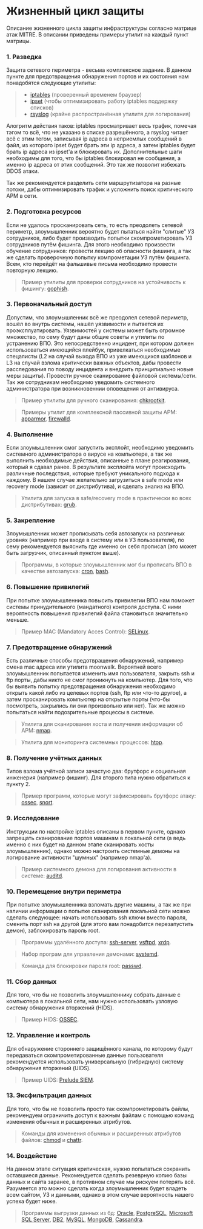 # Жизненный цикл защиты

Описание жизненного цикла защиты инфраструктуры согласно матрице атак MITRE. В описании приведены примеры утилит на каждый пункт матрицы.

### 1. Разведка

Защита сетевого периметра - весьма комплексное задание. В данном пункте для предотвращения обнаружения портов и их состояния нам понадобятся следующие утилиты:

> * [iptables](https://en.wikipedia.org/wiki/Iptables) (проверенный временем браузер)
> * [ipset](https://linux.die.net/man/8/ipset) (чтобы оптимизировать работу iptables поддержку списков)
> * [rsyslog](https://www.rsyslog.com) (крайне распространённая утилитя для логирования)

Алогритм действия таков: iptables просматривает весь трафик, помечая тэгом то всё, что не указано в списке разрешённого, а rsyslog читает всё с этим тегом, записывая ip адреса в неприемлых сообщений в файл, из которого ipset будет брать эти ip адреса, а затем iptables будет брать ip адреса из ipset'а и блокировать их. Дополнительные шаги необходимы для того, что бы iptables блокировал не сообщения, а именно ip адреса от этих сообщений. Это так же позволит избежать DDOS атаки.

Так же рекомендуется разделить сети маршрутизатора на разные потоки, дабы оптимизировать трафик и усложнить поиск критического АРМ в сети.

### 2. Подготовка ресурсов

Если не удалось просканировать сеть, то есть преодолеть сетевой периметр, злоумышленник вероятно будет пытаться найти "слитые" УЗ сотрудников, либо будет производить попытки скомпрометировать УЗ сотрудников путём фишинга. Для этого необходимо произвести обучение сотрудников: провести лекцию об опасности фишинга, а так же сделать проверочную попытку компрометации УЗ путём фишинга. Всем, кто перейдёт на фальшивые письма необходимо провести повторную лекцию.

> Пример утилиты для проверки сотрудников на устойчивость к фишингу: [gophish](https://getgophish.com).

### 3. Первоначальный доступ

Допустим, что злоумышленник всё же преодолел сетевой периметр, вошёл во внутрь системы, нашёл уязвимости и пытается их проэксплуатировать. Уязвимостей у системы может быть огромное множество, по сему будут даны общие советы и утилиты по устранению ВПО. Это непосредственно инцидент, при котором должен использоваться имеющийся плейбук, привелкаться необходимые спецалисты (L2 на случай выхода ВПО из уже имеющихся шаблонов и L3 на случай взлома критически важных объектов, дабы провести расследования по поводу инцидента и внедрить принципиально новые меры защиты). Провести ручное сканирование файловой системы/сети. Так же сотрудникам необходимо уведомить системного администратора при возникновеннии оповещения от антивируса. 

> Пример утилиты для ручного сканирования: [chkrootkit](https://www.chkrootkit.org).

> Примеры утилит для комплексной пассивной защиты АРМ: [apparmor](https://apparmor.net), [firewalld](https://firewalld.org).

### 4. Выполнение

Если злоумышленник смог запустить эксплойт, необходимо уведомить системного администратора о вирусе на компьютере, а так же выполнить необходимые действия, описанные в плане реагирования, который я сдавал ранее. В результате эксплойта могут происходить различные последствия, которые требуют уникального подхода к каждому. В нашем случае желательно загрузиться в safe mode или recovery mode (зависит от дистрибутива), и сделать анализ на ВПО.

> Утилита для запуска в safe/recovery mode в практически во всех дистрибутивах: [grub](https://www.gnu.org/software/grub).

### 5. Закрепление

Злоумышленник может прописывать себя автозапуск на различных уровнях (например при входе в систему или в УЗ пользователя), по сему рекомендуется выяснить где именно он себя прописал (это может быть загрузчик, описанный пунктом выше).

> Программы, в которые злоумышленник мог бы прописать ВПО в качестве автозапуска: [cron](https://en.wikipedia.org/wiki/Cron), [bash](https://www.gnu.org/software/bash).

### 6. Повышение привилегий

При попытке злоумышленника повысить привилегии ВПО нам поможет системы принудительного (мандатного) контроля доступа. С ними вероятность повышения привилегий файла становиться значительно меньше.

> Пример MAC (Mandatory Acces Control): [SELinux](https://github.com/SELinuxProject/selinux).

### 7. Предотвращение обнаружений

Есть различные способы предотвращения обнаружений, например смена mac адреса или утилита moonwalk. Вероятней всего злоумышленник попытается изменить имя пользователя, закрыть ssh и ftp порты, дабы никто не смог проникнуть на компьютер. Для того, что бы выявить попытку предотвращения обнаружения необходимо открыть какой либо из целевых портов (ssh, ftp или что-то другое), а затем просканировать компьютер на открытые порты (что-бы посмотреть, закрылись ли они произвольно или нет). Так же можно попытаться найти подозрительные процессы в системе.

> Утилита для сканирования хоста и получения информации об АРМ: [nmap](https://nmap.org).

> Утилита для мониторинга системных процессов: [htop](https://htop.dev).

### 8. Получение учётных данных

Типов взлома учётной записи зачастую два: брутфорс и социальная инженерия (например фишинг). Для второго типа нужно обратиться к пункту 2.

> Пример программ, которые могут зафиксировать брутфорс атаку: [ossec](https://www.ossec.net), [snort](https://www.snort.org).

### 9. Исследование

Инструкции по настройке iptables описаны в первом пункте, однако запрещать сканирование портов машинам в локальной сети (а ведь именно с них будет на данном этапе сканировать хосты злоумышленник), однако можно настроить системные демоны на логирование активности "шумных" (например nmap'a). 

> Пример системного демона для логирования активности в системе: [auditd](https://linux.die.net/man/8/auditd).

### 10. Перемещение внутри периметра

При попытке злоумышленника взломать другие машины, а так же при наличии информации о попытке сканирования локальной сети можно сделать следующее: начать использовать ssh ключи вместо пароля, сменить порт ssh на другой (для этого вам понадобится перезапустить демон), заблокировать пароль root. 

> Программы удалённого доступа: [ssh-server](https://en.wikipedia.org/wiki/Comparison_of_SSH_servers), [vsftpd](https://en.wikipedia.org/wiki/Vsftpd), [xrdp](http://www.xrdp.org/).

> Набор програм для управления демонами: [systemd](https://systemd.io).

> Команда для блокировки пароля root: [passwd](https://en.wikipedia.org/wiki/Passwd).

### 11. Сбор данных

Для того, что бы не позволить злоумышленнику собрать данные с компьютера в локальной сети, нам нужно использовать узловую систему обнаружения вторжений (HIDS).

> Пример HIDS: [OSSEC](https://www.ossec.net).

### 12. Управление и контроль

Для обнаружение стороннего защищённого канала, по которому будут передаваться скомпрометированные данные пользователя рекомендуется использовать универсальную (гибридную) систему обнаружения вторжений (UIDS).

> Пример UIDS: [Prelude SIEM](https://en.wikipedia.org/wiki/Prelude_SIEM_(Intrusion_Detection_System)).

### 13. Эксфильтрация данных

Для того, что бы не позволить просто так скомпрометировать файлы, рекомендуем ограничить доступ к важным файлам с помощью команд изменения обычных и расширенных атрибутов.

> Команды для изменения обычных и расширенных атрибутов файлов: [chmod](https://en.wikipedia.org/wiki/Chmod) и [chattr](https://en.wikipedia.org/wiki/Chattr).

### 14. Воздействие

На данном этапе ситуация критическая, нужно попытаться сохранить оставшиеся данные. Рекомендуется сделать резеврную копию базы данных и сайта заранее, в противном случае мы рискуем потерять всё. Разумеется это можно сделать когда злоумышленник будет владеть всем сайтом, УЗ и данными, однако в этом случае вероятность нашего успеха будет ниже.

> Программы выгрузки данных из бд: [Oracle](https://support.oracle.com/knowledge/Oracle%20Database%20Products/562556_1.html), [PostgreSQL](https://www.postgresql.org), [Microsoft SQL Server](https://www.microsoft.com/en-us/sql-server/sql-server-2022), [DB2](https://www.ibm.com/products/db2), [MySQL](https://www.mysql.com), [MongoDB](https://www.mongodb.com), [Cassandra](https://cassandra.apache.org/_/index.html).